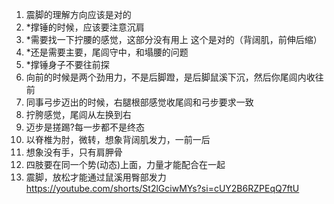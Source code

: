 1. 震脚的理解方向应该是对的
2. *撑锤的时候，应该要注意沉肩
3. *需要找一下拧腰的感觉，这部分没有用上 这个是对的（背阔肌，前伸后缩）
4. *还是需要主要，尾闾守中，和塌腰的问题
5. *撑锤身子不要往前探
6. 向前的时候是两个劲用力，不是后脚蹬，是后脚鼠溪下沉，然后你尾闾内收往前
7. 同事弓步迈出的时候，右腿根部感觉收尾闾和弓步要求一致
8. 拧胯感觉，尾闾从左换到右
9. 迈步是搓踢?每一步都不是终态
10. 以脊椎为肘，微转，想象背阔肌发力，一前一后
11. 想象没有手，只有肩胛骨
12. 四肢要在同一个势(动态)上面，力量才能配合在一起
13. 震脚，放松才能通过鼠溪用臀部发力
https://youtube.com/shorts/St2lGciwMYs?si=cUY2B6RZPEqQ7ftU


